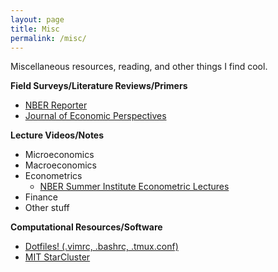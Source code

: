 ```yaml
---
layout: page
title: Misc
permalink: /misc/
---
```


Miscellaneous resources, reading, and other things I find cool.

**Field Surveys/Literature Reviews/Primers**
* [NBER Reporter](https:/www.nber.org/reporter/archive.html)
* [Journal of Economic Perspectives](https://www.aeaweb.org/journals/jep)

**Lecture Videos/Notes**
* Microeconomics
* Macroeconomics
* Econometrics
    * [NBER Summer Institute Econometric
        Lectures](https://www.nber.org/SI_econometrics_lectures.html)
* Finance
* Other stuff

**Computational Resources/Software**
* [Dotfiles! (.vimrc, .bashrc, .tmux.conf)](https://github.com/caimichael/dotfiles)
* [MIT StarCluster](http://star.mit.edu/cluster/)
